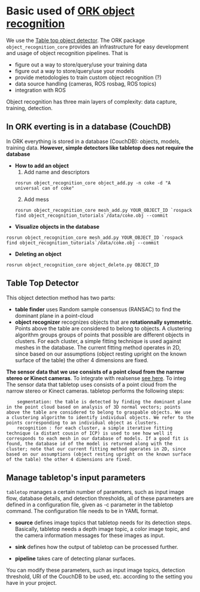 

# Basic used of [ORK object recognition](http://wiki.ros.org/object_recognition)

We use the [Table top object detector](http://wg-perception.github.io/object_recognition_core/).
The ORK package `object_recognition_core` provides an infrastructure for easy development and usage of object recognition pipelines. 
That is
- figure out a way to store/query/use your training data
- figure out a way to store/query/use your models
- provide metodologies to train custom object recognition (?)
- data source handling (cameras, ROS rosbag, ROS topics)
- integration with ROS

Object recognition has three main layers of complexity: data capture, training, detection. 

## In ORK everting is in a database (CouchDB)
In ORK everything is stored in a database (CouchDB): objects, models, training data.
**However, simple detectors like tabletop does not require the database**

- **How to add an object**
    1. Add name and descriptors
    ```
    rosrun object_recognition_core object_add.py -n coke -d "A universal can of coke"
    ```
    2. Add mess
    ```
    rosrun object_recognition_core mesh_add.py YOUR_OBJECT_ID `rospack find object_recognition_tutorials`/data/coke.obj --commit
    ```
- **Visualize objects in the database**
```
rosrun object_recognition_core mesh_add.py YOUR_OBJECT_ID `rospack find object_recognition_tutorials`/data/coke.obj --commit
```
- **Deleting an object**
```
rosrun object_recognition_core object_delete.py OBJECT_ID
```

## Table Top Detector

This object detection method has two parts: 
- **table finder** uses Random sample consensus (RANSAC) to find the dominant plane in a point-cloud
- **object recognizer** recognizes objects that are **rotationnally symmetric**. 
Points above the table are considered to belong to objects.
A clustering algorithm groups groups of points that possible are different objects in clusters.
For each cluster, a simple fitting technique is used against meshes in the database.
The current fitting method operates in 2D, since based on our assumptions (object resting upright on the known surface of the table) the other 4 dimensions are fixed.

**The sensor data that we use consists of a point cloud from the narrow stereo or Kinect cameras**.
To integrate with realsense [see here](https://github.com/robinloujun/object_recognition).
To integ
The sensor data that tabletop uses consists of a point cloud from the narrow stereo or Kinect cameras. tabletop performs the following steps:

        segmentation: the table is detected by finding the dominant plane in the point cloud based on analysis of 3D normal vectors; points above the table are considered to belong to graspable objects. We use a clustering algorithm to identify individual objects. We refer to the points corresponding to an individual object as clusters.
        recognition : for each cluster, a simple iterative fitting technique (a distant cousin of ICP) is used to see how well it corresponds to each mesh in our database of models. If a good fit is found, the database id of the model is returned along with the cluster; note that our current fitting method operates in 2D, since based on our assumptions (object resting upright on the known surface of the table) the other 4 dimensions are fixed.


## Manage tabletop's input parameters

`tabletop` manages a certain number of parameters, such as input image flow, database details, and detection thresholds, all of these parameters are defined in a configuration file, given as -c parameter in the tabletop command. The configuration file needs to be in YAML format. 

- **source** defines image topics that tabletop needs for its detection steps. 
Basically, tabletop needs a depth image topic, a color image topic, and the camera information messages for these images as input.

- **sink** defines how the output of tabletop can be processed further.

- **pipeline** takes care of detecting planar surfaces.


You can modify these parameters, such as input image topics, detection threshold, URI of the CouchDB to be used, etc. according to the setting you have in your project.
